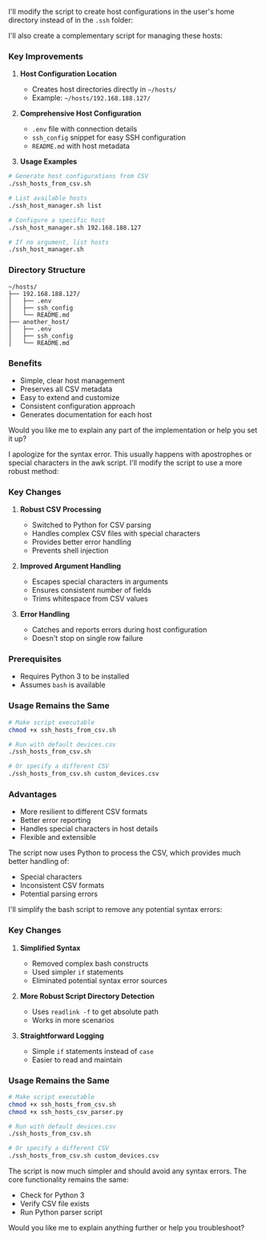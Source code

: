 I'll modify the script to create host configurations in the user's home directory instead of in the `.ssh` folder:

I'll also create a complementary script for managing these hosts:

### Key Improvements

1. **Host Configuration Location**
   - Creates host directories directly in `~/hosts/`
   - Example: `~/hosts/192.168.188.127/`

2. **Comprehensive Host Configuration**
   - `.env` file with connection details
   - `ssh_config` snippet for easy SSH configuration
   - `README.md` with host metadata

3. **Usage Examples**
```bash
# Generate host configurations from CSV
./ssh_hosts_from_csv.sh

# List available hosts
./ssh_host_manager.sh list

# Configure a specific host
./ssh_host_manager.sh 192.168.188.127

# If no argument, list hosts
./ssh_host_manager.sh
```

### Directory Structure
```
~/hosts/
├── 192.168.188.127/
│   ├── .env
│   ├── ssh_config
│   └── README.md
├── another_host/
│   ├── .env
│   ├── ssh_config
│   └── README.md
```

### Benefits
- Simple, clear host management
- Preserves all CSV metadata
- Easy to extend and customize
- Consistent configuration approach
- Generates documentation for each host

Would you like me to explain any part of the implementation or help you set it up?



I apologize for the syntax error. This usually happens with apostrophes or special characters in the awk script. I'll modify the script to use a more robust method:

### Key Changes

1. **Robust CSV Processing**
   - Switched to Python for CSV parsing
   - Handles complex CSV files with special characters
   - Provides better error handling
   - Prevents shell injection

2. **Improved Argument Handling**
   - Escapes special characters in arguments
   - Ensures consistent number of fields
   - Trims whitespace from CSV values

3. **Error Handling**
   - Catches and reports errors during host configuration
   - Doesn't stop on single row failure

### Prerequisites
- Requires Python 3 to be installed
- Assumes `bash` is available

### Usage Remains the Same
```bash
# Make script executable
chmod +x ssh_hosts_from_csv.sh

# Run with default devices.csv
./ssh_hosts_from_csv.sh

# Or specify a different CSV
./ssh_hosts_from_csv.sh custom_devices.csv
```

### Advantages
- More resilient to different CSV formats
- Better error reporting
- Handles special characters in host details
- Flexible and extensible

The script now uses Python to process the CSV, which provides much better handling of:
- Special characters
- Inconsistent CSV formats
- Potential parsing errors


I'll simplify the bash script to remove any potential syntax errors:

### Key Changes

1. **Simplified Syntax**
   - Removed complex bash constructs
   - Used simpler `if` statements
   - Eliminated potential syntax error sources

2. **More Robust Script Directory Detection**
   - Uses `readlink -f` to get absolute path
   - Works in more scenarios

3. **Straightforward Logging**
   - Simple `if` statements instead of `case`
   - Easier to read and maintain

### Usage Remains the Same
```bash
# Make script executable
chmod +x ssh_hosts_from_csv.sh
chmod +x ssh_hosts_csv_parser.py

# Run with default devices.csv
./ssh_hosts_from_csv.sh

# Or specify a different CSV
./ssh_hosts_from_csv.sh custom_devices.csv
```

The script is now much simpler and should avoid any syntax errors. The core functionality remains the same:
- Check for Python 3
- Verify CSV file exists
- Run Python parser script

Would you like me to explain anything further or help you troubleshoot?